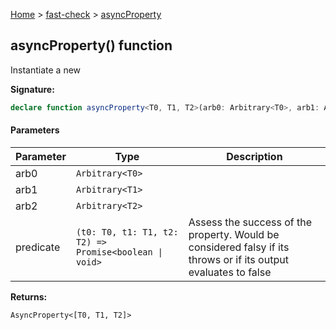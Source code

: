 [Home](/) &gt; [fast-check](../fast-check.md) &gt; [asyncProperty](asyncProperty_3.md)

## asyncProperty() function

Instantiate a new 

<b>Signature:</b>

```typescript
declare function asyncProperty<T0, T1, T2>(arb0: Arbitrary<T0>, arb1: Arbitrary<T1>, arb2: Arbitrary<T2>, predicate: (t0: T0, t1: T1, t2: T2) => Promise<boolean | void>): AsyncProperty<[T0, T1, T2]>;
```

#### Parameters

|  Parameter | Type | Description |
|  --- | --- | --- |
|  arb0 | <code>Arbitrary&lt;T0&gt;</code> |  |
|  arb1 | <code>Arbitrary&lt;T1&gt;</code> |  |
|  arb2 | <code>Arbitrary&lt;T2&gt;</code> |  |
|  predicate | <code>(t0: T0, t1: T1, t2: T2) =&gt; Promise&lt;boolean &#124; void&gt;</code> | Assess the success of the property. Would be considered falsy if its throws or if its output evaluates to false |

<b>Returns:</b>

`AsyncProperty<[T0, T1, T2]>`

